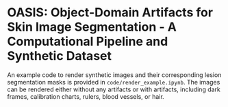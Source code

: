 # OASIS: Object-Domain Artifacts for Skin Image Segmentation - A Computational Pipeline and Synthetic Dataset

An example code to render synthetic images and their corresponding lesion segmentation masks is provided in ```code/render_example.ipynb```. The images can be rendered either without any artifacts or with artifacts, including dark frames, calibration charts, rulers, blood vessels, or hair.
